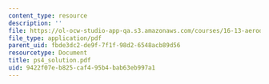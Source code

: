 ```yaml
---
content_type: resource
description: ''
file: https://ol-ocw-studio-app-qa.s3.amazonaws.com/courses/16-13-aerodynamics-of-viscous-fluids-fall-2003/9422f07eb825caf495b4bab63eb997a1_ps4_solution.pdf
file_type: application/pdf
parent_uid: fbde3dc2-de9f-7f1f-98d2-6548acb89d56
resourcetype: Document
title: ps4_solution.pdf
uid: 9422f07e-b825-caf4-95b4-bab63eb997a1
---
```

